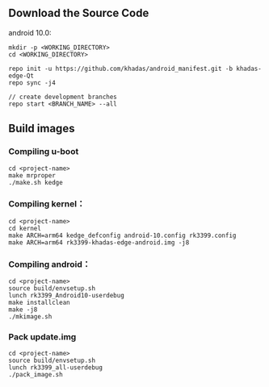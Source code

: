 ## Download the Source Code

android 10.0:
```
mkdir -p <WORKING_DIRECTORY>
cd <WORKING_DIRECTORY>

repo init -u https://github.com/khadas/android_manifest.git -b khadas-edge-Qt
repo sync -j4

// create development branches
repo start <BRANCH_NAME> --all
```

## Build images
### Compiling u-boot
```
cd <project-name>
make mrproper
./make.sh kedge
```

### Compiling kernel：
```
cd <project-name>
cd kernel
make ARCH=arm64 kedge_defconfig android-10.config rk3399.config
make ARCH=arm64 rk3399-khadas-edge-android.img -j8
```

### Compiling android：
```
cd <project-name>
source build/envsetup.sh
lunch rk3399_Android10-userdebug
make installclean
make -j8
./mkimage.sh
```

### Pack update.img
```
cd <project-name>
source build/envsetup.sh
lunch rk3399_all-userdebug
./pack_image.sh
```